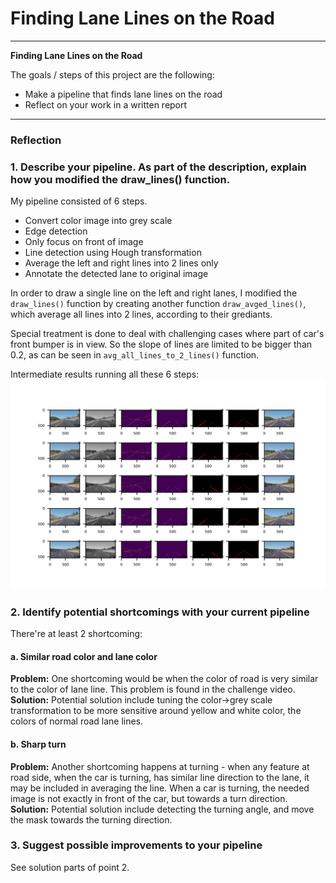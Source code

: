 # **Finding Lane Lines on the Road** 

---

**Finding Lane Lines on the Road**

The goals / steps of this project are the following:
* Make a pipeline that finds lane lines on the road
* Reflect on your work in a written report


[//]: # (Image References)

[image1]: ./examples/grayscale.jpg "Grayscale"
[summary]: ./test_images_output/summary.png

---

### Reflection

### 1. Describe your pipeline. As part of the description, explain how you modified the draw_lines() function.

My pipeline consisted of 6 steps.
* Convert color image into grey scale
* Edge detection
* Only focus on front of image
* Line detection using Hough transformation
* Average the left and right lines into 2 lines only
* Annotate the detected lane to original image

In order to draw a single line on the left and right lanes, I modified the `draw_lines()` function by creating another function `draw_avged_lines()`, which average all lines into 2 lines, according to their grediants.

Special treatment is done to deal with challenging cases where part of car's front bumper is in view. So the slope of lines are limited to be bigger than 0.2, as can be seen in `avg_all_lines_to_2_lines()` function.

Intermediate results running all these 6 steps:
![Summary image][summary]


### 2. Identify potential shortcomings with your current pipeline

There're at  least 2 shortcoming:
#### a. Similar road color and lane color
**Problem:** One shortcoming would be when the color of road is very similar to the color of lane line. This problem is found in the challenge video.
**Solution:** Potential solution include tuning the color->grey scale transformation to be more sensitive around yellow and white color, the colors of normal road lane lines.

#### b. Sharp turn
**Problem:** Another shortcoming happens at turning - when any feature at road side, when the car is turning, has similar line direction to the lane, it may be included in averaging the line. When a car is turning, the needed image is not exactly in front of the car, but towards a turn direction.
**Solution:** Potential solution include detecting the turning angle, and move the mask towards the turning direction.




### 3. Suggest possible improvements to your pipeline

See solution parts of point 2.
